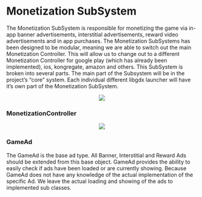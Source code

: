 Monetization SubSystem
======================
The Monetization SubSystem is responsible for monetizing the game via 
in-app banner advertisements, interstitial advertisements, reward video 
advertisements and in app purchases. The Monetization SubSystems has 
been designed to be modular, meaning we are able to switch out the main 
Monetization Controller. This will allow us to change out to a 
different Monetization Controller for google play (which has already 
been implemented), ios, kongregate, amazon and others. This SubSystem 
is broken into several parts. The main part of the Subsystem will be 
in the project’s “core” system. Each individual different libgdx 
launcher will have it’s own part of the Monetization SubSystem.

<p align="center" alt="Monetization SubSystem">
  <img src="http://i.imgur.com/WJPY8Zc.png">
</p>

### MonetizationController
<p align="center" alt="MonetizationController">
  <img src="http://i.imgur.com/ztzewo5.png">
</p>


### GameAd
The GameAd is the base ad type. All Banner, Interstitial and Reward Ads
should be extended from this base object. GameAd provides the ability
to easily check if ads have been loaded or are currently showing.
Because GameAd does not have any knowledge of the actual implementation
of the specific Ad. We leave the actual loading and showing of the
ads to implemented sub classes.

